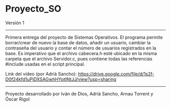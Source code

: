 # Proyecto_SO

Versión 1
_______________________________________________________________________________________________________________________________________
Primera entrega del proyecto de Sistemas Operativos. El programa permite borrar/crear de nuevo la base de datos, añadir un usuario, 
cambiar la contraseña del usuario y contar el número de usuarios registrados en la base. Es imperativo que el archivo cabecera.h 
esté ubicado en la misma carpeta que el archivo Servidor.c, pues contiene todas las referencias #include usadas en el script principal.

Link del vídeo (por Adrià Sancho): https://drive.google.com/file/d/1s2f-D0f24kfd1uPjDXSAGwhHYptINtJJ/view?usp=sharing
_______________________________________________________________________________________________________________________________________
Proyecto desarrollado por Iván de Dios, Adrià Sancho, Arnau Torrent y Óscar Rigol
